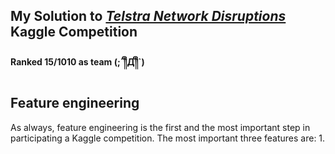 ## My Solution to [*Telstra Network Disruptions*](https://www.kaggle.com/c/telstra-recruiting-network) Kaggle Competition
#### Ranked 15/1010 as team (;´༎ຶД༎ຶ`)

## Feature engineering
As always, feature engineering is the first and the most important step in participating a Kaggle competition. The most important three features are:
1. 
